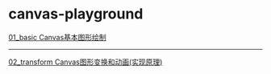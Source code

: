 # canvas-playground



[01_basic Canvas基本图形绘制](https://github.com/linysuccess/canvas-playground/tree/master/01_basic)



------
[02_transform Canvas图形变换和动画(实现原理)](https://github.com/linysuccess/canvas-playground/tree/master/02_transform)

